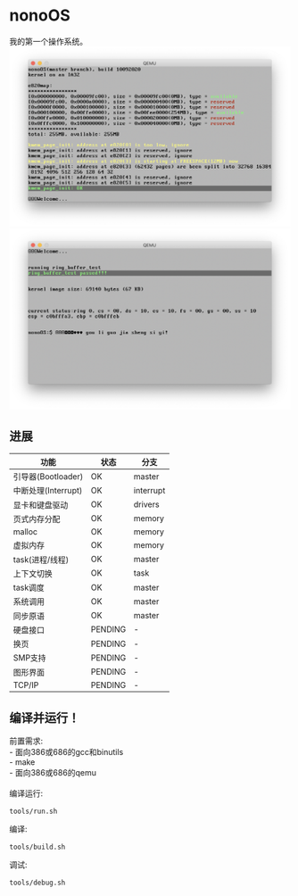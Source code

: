 # nonoOS
我的第一个操作系统。
<img src="web/1.png"/>
<img src="web/2.png"/>

<h2>进展</h2>

| 功能 | 状态 | 分支 |
| ------- | ------ | ------ |
|引导器(Bootloader)|OK|master|
|中断处理(Interrupt)|OK|interrupt|
|显卡和键盘驱动|OK|drivers|
|页式内存分配|OK|memory|
|malloc|OK|memory|
|虚拟内存|OK|memory|
|task(进程/线程)|OK|master|
|上下文切换|OK|task|
|task调度|OK|master|
|系统调用|OK|master|
|同步原语|OK|master|
|硬盘接口|PENDING|-|
|换页|PENDING|-|
|SMP支持|PENDING|-|
|图形界面|PENDING |-|
|TCP/IP|PENDING|-|

<h2>编译并运行！</h2>
前置需求:
<br>
- 面向386或686的gcc和binutils
<br>
- make
<br>
- 面向386或686的qemu
<br><br>
编译运行:

```
tools/run.sh
```

编译:

```
tools/build.sh
```

调试:

```
tools/debug.sh
```
